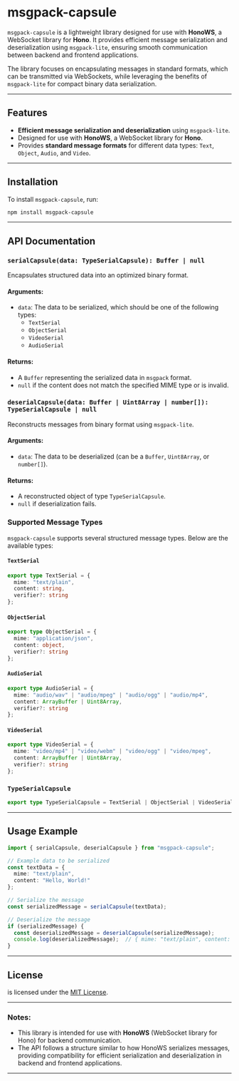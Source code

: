 # msgpack-capsule

`msgpack-capsule` is a lightweight library designed for use with **HonoWS**, a WebSocket library for **Hono**. It provides efficient message serialization and deserialization using `msgpack-lite`, ensuring smooth communication between backend and frontend applications.

The library focuses on encapsulating messages in standard formats, which can be transmitted via WebSockets, while leveraging the benefits of `msgpack-lite` for compact binary data serialization.

---

## Features
- **Efficient message serialization and deserialization** using `msgpack-lite`.
- Designed for use with **HonoWS**, a WebSocket library for **Hono**.
- Provides **standard message formats** for different data types: `Text`, `Object`, `Audio`, and `Video`.

---

## Installation

To install `msgpack-capsule`, run:

```bash
npm install msgpack-capsule
```

---

## API Documentation

### `serialCapsule(data: TypeSerialCapsule): Buffer | null`
Encapsulates structured data into an optimized binary format.

#### Arguments:
- `data`: The data to be serialized, which should be one of the following types:
  - `TextSerial`
  - `ObjectSerial`
  - `VideoSerial`
  - `AudioSerial`

#### Returns:
- A `Buffer` representing the serialized data in `msgpack` format.
- `null` if the content does not match the specified MIME type or is invalid.

### `deserialCapsule(data: Buffer | Uint8Array | number[]): TypeSerialCapsule | null`
Reconstructs messages from binary format using `msgpack-lite`.

#### Arguments:
- `data`: The data to be deserialized (can be a `Buffer`, `Uint8Array`, or `number[]`).

#### Returns:
- A reconstructed object of type `TypeSerialCapsule`.
- `null` if deserialization fails.

### Supported Message Types

`msgpack-capsule` supports several structured message types. Below are the available types:

#### `TextSerial`
```ts
export type TextSerial = {
  mime: "text/plain",
  content: string,
  verifier?: string
};
```

#### `ObjectSerial`
```ts
export type ObjectSerial = {
  mime: "application/json",
  content: object,
  verifier?: string
};
```

#### `AudioSerial`
```ts
export type AudioSerial = {
  mime: "audio/wav" | "audio/mpeg" | "audio/ogg" | "audio/mp4",
  content: ArrayBuffer | Uint8Array,
  verifier?: string
};
```

#### `VideoSerial`
```ts
export type VideoSerial = {
  mime: "video/mp4" | "video/webm" | "video/ogg" | "video/mpeg",
  content: ArrayBuffer | Uint8Array,
  verifier?: string
};
```

### `TypeSerialCapsule`
```ts
export type TypeSerialCapsule = TextSerial | ObjectSerial | VideoSerial | AudioSerial;
```

---

## Usage Example

```ts
import { serialCapsule, deserialCapsule } from "msgpack-capsule";

// Example data to be serialized
const textData = {
  mime: "text/plain",
  content: "Hello, World!"
};

// Serialize the message
const serializedMessage = serialCapsule(textData);

// Deserialize the message
if (serializedMessage) {
  const deserializedMessage = deserialCapsule(serializedMessage);
  console.log(deserializedMessage);  // { mime: "text/plain", content: "Hello, World!" }
}
```

---

## License

is licensed under the [MIT License](LICENSE).

---

### Notes:
- This library is intended for use with **HonoWS** (WebSocket library for Hono) for backend communication.
- The API follows a structure similar to how HonoWS serializes messages, providing compatibility for efficient serialization and deserialization in backend and frontend applications.

---
